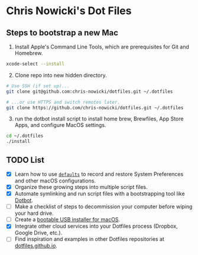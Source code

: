# Chris Nowicki's Dot Files

## Steps to bootstrap a new Mac

1. Install Apple's Command Line Tools, which are prerequisites for Git and Homebrew.

```zsh
xcode-select --install
```

2. Clone repo into new hidden directory.

```zsh
# Use SSH (if set up)...
git clone git@github.com:chris-nowicki/dotfiles.git ~/.dotfiles

# ...or use HTTPS and switch remotes later.
git clone https://github.com/chris-nowicki/dotfiles.git ~/.dotfiles
```
3. run the dotbot install script to install home brew, Brewfiles, App Store Apps, and configure MacOS settings.
```zsh
cd ~/.dotfiles
./install
```

## TODO List

- [X] Learn how to use [`defaults`](https://macos-defaults.com/#%F0%9F%99%8B-what-s-a-defaults-command) to record and restore System Preferences and other macOS configurations.
- [X] Organize these growing steps into multiple script files.
- [X] Automate symlinking and run script files with a bootstrapping tool like [Dotbot](https://github.com/anishathalye/dotbot).
- [ ] Make a checklist of steps to decommission your computer before wiping your hard drive.
- [ ] Create a [bootable USB installer for macOS](https://support.apple.com/en-us/HT201372).
- [X] Integrate other cloud services into your Dotfiles process (Dropbox, Google Drive, etc.).
- [ ] Find inspiration and examples in other Dotfiles repositories at [dotfiles.github.io](https://dotfiles.github.io/).
